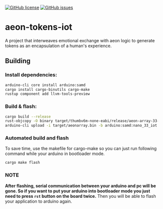[![GitHub license](https://img.shields.io/github/license/cartheur/aeon-tokens-iot)](https://github.com/cartheur/aeon-tokens-iot/blob/main/LICENSE)
[![GitHub issues](https://img.shields.io/github/issues/cartheur/aeon-tokens-iot)](https://github.com/cartheur/aeon-tokens-iot/issues)

# aeon-tokens-iot
A project that interweaves emotional exchange with aeon logic to generate tokens as an encapsulation of a human's experience.

## Building

### Install dependencies:

```sh
arduino-cli core install arduino:samd
cargo install cargo-binutils cargo-make
rustup component add llvm-tools-preview
```

### Build & flash:

```sh
cargo build --release
rust-objcopy -O binary target/thumbv6m-none-eabi/release/aeon-array-33-iot target/aeonarray.bin
arduino-cli upload -i target/aeonarray.bin -b arduino:samd:nano_33_iot -p /dev/ttyACM0
```
### Automated build and flash

To save time, use the makefile for cargo-make so you can just run following command while your arduino in bootloader mode.

```sh
cargo make flash
```

### NOTE
**After flashing, serial communication between your arduino and pc will be gone. So if you want to put your arduino into bootloader mode you just need to press `rst` button on the board twice.**
Then you will be able to flash your application to arduino again.

